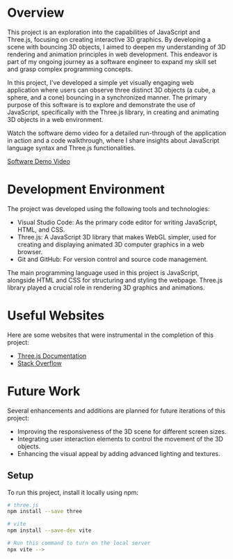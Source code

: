 # Overview

This project is an exploration into the capabilities of JavaScript and Three.js, focusing on creating interactive 3D graphics. By developing a scene with bouncing 3D objects, I aimed to deepen my understanding of 3D rendering and animation principles in web development. This endeavor is part of my ongoing journey as a software engineer to expand my skill set and grasp complex programming concepts.

In this project, I've developed a simple yet visually engaging web application where users can observe three distinct 3D objects (a cube, a sphere, and a cone) bouncing in a synchronized manner. The primary purpose of this software is to explore and demonstrate the use of JavaScript, specifically with the Three.js library, in creating and animating 3D objects in a web environment.

Watch the software demo video for a detailed run-through of the application in action and a code walkthrough, where I share insights about JavaScript language syntax and Three.js functionalities.

[Software Demo Video](https://youtu.be/dM0Uo8EOS84)

# Development Environment

The project was developed using the following tools and technologies:
- Visual Studio Code: As the primary code editor for writing JavaScript, HTML, and CSS.
- Three.js: A JavaScript 3D library that makes WebGL simpler, used for creating and displaying animated 3D computer graphics in a web browser.
- Git and GitHub: For version control and source code management.

The main programming language used in this project is JavaScript, alongside HTML and CSS for structuring and styling the webpage. Three.js library played a crucial role in rendering 3D graphics and animations.

# Useful Websites

Here are some websites that were instrumental in the completion of this project:

- [Three.js Documentation](https://threejs.org/docs/index.html)
- [Stack Overflow](https://stackoverflow.com/)

# Future Work

Several enhancements and additions are planned for future iterations of this project:

- Improving the responsiveness of the 3D scene for different screen sizes.
- Integrating user interaction elements to control the movement of the 3D objects.
- Enhancing the visual appeal by adding advanced lighting and textures.

## Setup
To run this project, install it locally using npm:

```bash
# three.js
npm install --save three

# vite
npm install --save-dev vite

# Run this command to turn on the local server
npx vite -->
